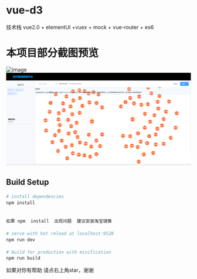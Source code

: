 # vue-d3

技术栈 vue2.0 + elementUI +vuex + mock + vue-router + es6


<!--# 基于Vue2.0实现后台系统权限控制
本项目目前设置了两种管理员 1、admin 2、editor
每种类型的人看到的侧边栏不一样，可以进行的操作也不尽相同，于是就需要程序处理一下各个权限问题。-->

# 本项目部分截图预览
![image](https://github.com/yjx-passion/vue-element-admin/blob/master/src/screenshots/login.png)
![doraemon-pro](src/assets/images/graph.jpg)

## Build Setup
  

``` bash
# install dependencies
npm install


如果 npm  install  出现问题  建议安装淘宝镜像

# serve with hot reload at localhost:9528
npm run dev

# build for production with minification
npm run build
```

如果对你有帮助 请点右上角star，谢谢


